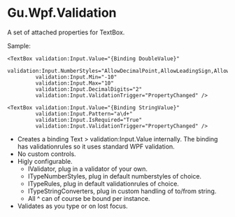 # Gu.Wpf.Validation

A set of attached properties for TextBox.

Sample:

```
<TextBox validation:Input.Value="{Binding DoubleValue}"
         validation:Input.NumberStyles="AllowDecimalPoint,AllowLeadingSign,AllowLeadingWhite"
         validation:Input.Min="-10"
         validation:Input.Max="10"
         validation:Input.DecimalDigits="2"
         validation:Input.ValidationTrigger="PropertyChanged" />

<TextBox validation:Input.Value="{Binding StringValue}"
         validation:Input.Pattern="a\d+"
         validation:Input.IsRequired="True"
         validation:Input.ValidationTrigger="PropertyChanged" />
```

- Creates a binding Text > validation:Input.Value internally. The binding has validationrules so it uses standard WPF validation.
- No custom controls.
- Higly configurable.
  - IValidator, plug in a validator of your own.
  - ITypeNumberStyles, plug in default numberstyles of choice.
  - ITypeRules, plug in default validationrules of choice.
  - ITypeStringConverters, plug in custom handling of to/from string.
  - All ^ can of course be bound per instance.
- Validates as you type or on lost focus.
